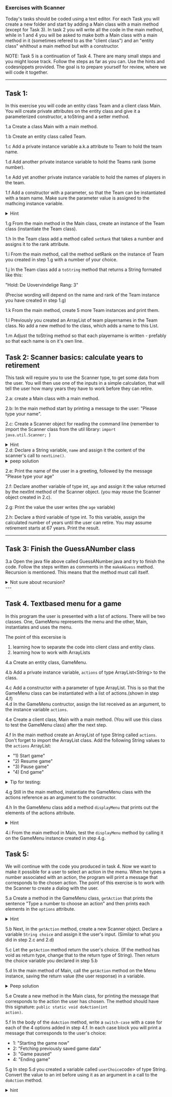 ### Exercises with Scanner 
Today's tasks should be coded using a text editor. For each Task you will create a new folder and start by adding a Main class with a main method (except for Task 3). 
In task 2 you will write all the code in the main method, while in 1 and 4 you will be asked to make both a Main class with a main method in it (sometimes refered to as the "client class") and an "entity class" whithout a main method but with a constructor. 

NOTE: Task 5 is a continuation of Task 4. There are many small steps and you might loose track. Follow the steps as far as you can. Use the hints and codesnippets provided. The goal is to prepare yourself for review, where we will code it together. 

---
## Task 1:
In this exercise you will code an entity class Team and a client class Main. You will create private attributes on the entity class and give it a parameterized constructor, a toString and a setter method.

1.a Create a class Main with a main method.

1.b Create an entity class called Team.

1.c Add a private instance variable a.k.a attribute to Team to hold the team name.

1.d Add another private instance variable to hold the Teams rank (some number).

1.e Add yet another private instance variable to hold the names of players in the team. 

1.f Add a constructor with a parameter, so that the Team can be instantiated with a team name. Make sure the parameter value is assigned to the mathcing instance variable.
<details>
  <summary>Hint</summary>
  <p><code>public Team(String teamName)</code></p>
</details>

1.g From the main method in the Main class, create an instance of the Team class (instantiate the Team class).

1.h In the Team class add a method called <code>setRank</code> that takes a number and assigns it to the rank attribute.

1.i From the main method, call the method setRank on the instance of Team you created in step 1.g with a number of your choice.

1.j In the Team class add a <code>toString</code> method that returns a String formated like this:

"Hold: De Uovervindelige
Rang: 3" 

(Precise wording will depend on the name and rank of the Team instance you have created in step 1.g)

1.k From the main method, create 5 more Team instances and print them.

1.l Previously you created an ArrayList of team playernames in the Team class. No add a new method to the class, which adds a name to this List.

1.m Adjust the toString method so that each playername is written - prefably so that each name is on it's own line.


## Task 2: Scanner basics: calculate years to retirement 
This task will require you to use the Scanner type, to get some data from the user. You will then use one of the inputs in a simple calculation, that will tell the user how many years they have to work before they can retire.

2.a: create a Main class with a main method.

2.b: In the main method start by printing a message to the user: "Please type your name".

2.c: Create a Scanner object for reading the command line (remember to import the Scanner class from the util library: <code>import java.util.Scanner; </code>)
<details>
  <summary>Hint</summary>
  <p><code>Scanner scanner = new Scanner(System.in);</code></p>
</details>
2.d: Declare a String variable, <code>name</code> and assign it the content of the scanner's call to <code>nextLine()</code>.
<details>
  <summary>peep solution</summary>
  <p><code>String input =  scanner.nextLine();</code></p>
</details>

2.e: Print the name of the user in a greeting, followed by the message "Please type your age"

2.f: Declare another variable of type int, <code>age</code> and assign it the value returned by the nextInt method of the Scanner object. (you may reuse the Scanner object created in 2.c).

2.g: Print the value the user writes (the <code>age</code> variable)

2.h: Declare a third variable of type int. To this variable, assign the calculated number of years until the user can retire. You may assume retirement starts at 67 years. Print the result.

---

## Task 3: Finish the GuessANumber class
3.a Open the java file above called GuessANumber.java and try to finish the code. Follow the steps written as comments in the <code>makeAGuess</code> method. Recursion is mentioned. This means that the method must call itself.
<details>
  <summary>Not sure about recursion?</summary>
  <p><a href="https://www.geeksforgeeks.org/recursion-in-java/">Read about it here</a></p>
</details>
---

## Task 4. Textbased menu for a game
In this program the user is presented with a list of actions. There will be two classes. One, GameMenu represents the menu and the other, Main, instantiates and uses the menu. 

The point of this excersise is 
1. learning how to separate the code into client class and entity class. 
2. learning how to work with ArrayLists


4.a Create an entity class, GameMenu.

4.b Add a private instance variable, <code>actions</code> of type ArrayList\<String\> to the class.

4.c Add a constructor with a parameter of type ArrayList. This is so that the GameMenu class can be instantiated with a list of actions.(shown in step 4.f)  
4.d In the GameMenu contructor, assign the list received as an argument, to the instance variable <code>actions</code>. 

4.e Create a client class, Main with a main method. (You will use this class to test the GameMenu class) after the next step.

4.f In the main method create an ArrayList of type String called <code>actions</code>. Don't forget to import the ArrayList class. 
Add the following String values to the <code>actions</code> ArrayList:
+ "1) Start game"
+ "2) Resume game"
+ "3) Pause game"
+ "4) End game"

<details>
  <summary>Tip for testing:</summary>
You can test the actions ArrayList by printing one of the elements:

<code>
System.out.print(actions.get(2)) // expected output: "Pause game"
</code>
</details>

4.g Still in the main method, instantiate the GameMenu class with the actions reference as an argument to the constructor. 

4.h In the GameMenu class add a method <code>displayMenu</code> that prints out the elements of the actions attribute. 
<details>
  <summary>Hint</summary>
  <p>you may use a <code>for-each</code>loop for printing the options
  </p>
</details>

4.i From the main method in Main, test the <code>displayMenu</code> method by calling it on the GameMenu instance created in step 4.g. 


## Task 5:
We will continue with the code you produced in task 4. Now we want to make it possible for a user to select an action in the menu. When he types a number associated with an action, the program will print a message that corresponds to the chosen action. 
The point of this exercise is to work with the Scanner to create a dialog with the user.

5.a Create a method in the GameMenu class, <code>getAction</code> that prints the sentence "Type a number to choose an action" and then prints each elements in the <code>options</code> attribute. 
 <details>
  <summary>Hint</summary>
  <p>Reuse the displayMenu method you wrote in step 4.h to accomplish the last bit. 
  </p>
</details>

5.b Next, in the <code>getAction</code> method, create a new Scanner object. Declare a variable <code>String choice</code> and assign it the user's input. (Similar to what you did in step 2.c and 2.d)

5.c Let the <code>getAction</code> method return the user's choice. (If the method has void as return type, change that to the return type of String). Then return the choice variable you declared in step 5.b 

5.d In the main method of Main, call the <code>getAction</code> method on the Menu instance, saving the return value (the user response) in a variable. 
<details>
  <summary>Peep solution</summary>
  <p>
    <code>
    String userChoice = getAction();
</code>
</p>
</details>

5.e Create a new method in the Main class, for printing the message that corresponds to the action the user has chosen. The method should have this signature: <code>public static void doAction(int action)</code>. 

5.f In the body of the <code>doAction</code> method, write a <code>switch-case</code> with a case for each of the 4 options added in step 4.f. In each case block you will print a message that corresponds to the user's choice:
   + 1: "Starting the game now"
   + 2: "Fetching previously saved game data"
   + 3: "Game paused"
   + 4: "Ending game"

5.g In step 5.d you created a variable called <code>userChoice</code>code> of type String. Convert the value to an int before using it as an argument in a call to the <code>doAction</code> method.
<details>
  <summary>hint</summary>
  <p>
    <code>
    Integer.parseInt()
</code>
</p>
</details>






